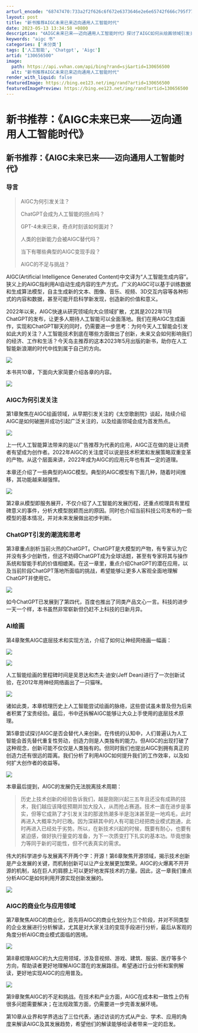 ```yaml
---
arturl_encode: "68747470:733a2f2f626c6f672e6373646e2e6e65742f666c795f77742f:61727469636c652f64657461696c732f313330363536353030"
layout: post
title: "新书推荐AIGC未来已来迈向通用人工智能时代"
date: 2023-05-13 13:34:58 +0800
description: "《AIGC未来已来——迈向通用人工智能时代》探讨了AIGC如何从绘画领域引发关注，ChatGPT的影"
keywords: "aigc 书"
categories: ['未分类']
tags: ['人工智能', 'Chatgpt', 'Aigc']
artid: "130656500"
image:
  path: https://api.vvhan.com/api/bing?rand=sj&artid=130656500
  alt: "新书推荐AIGC未来已来迈向通用人工智能时代"
render_with_liquid: false
featuredImage: https://bing.ee123.net/img/rand?artid=130656500
featuredImagePreview: https://bing.ee123.net/img/rand?artid=130656500
---
```


# 新书推荐：《AIGC未来已来——迈向通用人工智能时代》

## 新书推荐：《AIGC未来已来——迈向通用人工智能时代》

### 导言

> AIGC为何引发关注？
>
> ChatGPT会成为人工智能的拐点吗？
>
> GPT-4未来已来，奇点时刻该如何面对？
>
> 人类的创新能力会被AIGC替代吗？
>
> 当下有哪些典型的AIGC变现手段？
>
> AIGC的不足与挑战？

AIGC(Artificial Intelligence Generated Content)中文译为“人工智能生成内容”。狭义上的AIGC指利用AI自动生成内容的生产方式。广义的AIGC可以基于训练数据和生成算法模型，自主生成新的文本、图像、音乐、视频、3D交互内容等各种形式的内容和数据，甚至可能开启科学新发现，创造新的价值和意义。

2022年以来，AIGC快速从研究领域向大众领域扩散，尤其是2022年11月ChatGPT的发布，让更多人期待人工智能可以全面落地。我们在用AIGC生成画作，实现和ChatGPT聊天的同时，仍需要进一步思考：为何今天人工智能会引发如此大的关注？人工智能技术到底在哪些方面做出了创新，未来又会如何影响我们的经济、工作和生活？今天岛主推荐的这本2023年5月出版的新书，助你在人工智能新浪潮的时代中找到属于自己的方向。

![](https://i-blog.csdnimg.cn/blog_migrate/e14d61bb28caf92ae96f56bb06f336ef.png)

本书共10章，下面向大家简要介绍各章的内容。

![](https://i-blog.csdnimg.cn/blog_migrate/0b6487cd8608c2b398a8ad9ce7a7a9b6.png)

### AIGC为何引发关注

第1章聚焦在AIGC绘画领域，从早期引发关注的《太空歌剧院》谈起，陆续介绍AIGC是如何破圈并成功引起广泛关注的，以及绘画领域会成为首发热点。

![](https://i-blog.csdnimg.cn/blog_migrate/3555bd5cf04ea54fa3a55a86500b7262.png)

上一代人工智能算法带来的是以广告推荐为代表的应用，AIGC正在做的是让消费者有望成为创作者。2022年AIGC的关注度可以说是技术积累和发展策略双重变革的产物。从这个层面来讲，2022年成为AIGC的应用元年也有其一定的道理。

本章还介绍了一些典型的AIGC模型。典型的AIGC模型有下面几种，随着时间推移，其功能越来越强悍。

![](https://i-blog.csdnimg.cn/blog_migrate/f953060758faad850f544b5db142b5b4.png)

第2章从模型即服务展开，不仅介绍了人工智能的发展历程，还重点梳理具有里程碑意义的事件，分析大模型脱颖而出的原因。同时也介绍当前科技公司发布的一些模型的基本情况，并对未来发展做出初步判断。

### ChatGPT引发的潮流和思考

第3章重点剖析当前火热的ChatGPT。ChatGPT是大模型的产物，有专家认为它并没有多少创新性，但这不妨碍ChatGPT成为全球话题，甚至有专家将其与操作系统和智能手机的价值相媲美。在这一章里，重点介绍ChatGPT的潜在应用，以及当前阶段ChatGPT落地所面临的挑战，希望能够让更多人客观全面地理解ChatGPT并使用它。

![](https://i-blog.csdnimg.cn/blog_migrate/4cee1a36f6fa6a839a577cf0b821d23f.png)

如今ChatGPT已发展到了第四代，百度也推出了同类产品文心一言。科技的进步一天一个样，本书虽然非常崭新但仍赶不上科技的日新月异。

### AI绘画

第4章聚焦AIGC底层技术和实现方法，介绍了如何让神经网络画一幅画：

![](https://i-blog.csdnimg.cn/blog_migrate/852b55f1660aca7043e81beaae2b9288.png)

![](https://i-blog.csdnimg.cn/blog_migrate/2f1fb8104e00e76faf467a568fb658fd.png)

人工智能绘画的里程碑时间是吴恩达和杰夫·迪安(Jeff Dean)进行了一次创新试验，在2012年用神经网络画出了一只猫咪。

![](https://i-blog.csdnimg.cn/blog_migrate/f7bd16e850fb95e5a8a8c4b50215ab86.png)

诸如此类，本章梳理历史上人工智能尝试绘画的脉络，这些尝试虽未普及但为后来者积累了宝贵经验。最后，书中还拆解AIGC能够让大众上手使用的底层技术原理。

第5章尝试探讨AIGC是否会替代人来创新。在传统的认知中，人们普遍认为人工智能会首先替代重复性劳动，创造力则是人类独有的能力。但AIGC的出现打破了这种观念，创新可能不仅仅是人类独有的。但同时我们也提出AIGC到拥有真正的创造力还有很远的距离。我们分析了利用AIGC如何提升我们的工作效率，以及如何扩大创作者的收益等。

![](https://i-blog.csdnimg.cn/blog_migrate/bd9001a5e238e22bd8f863bfd02b3a79.png)

本章最后提到，AIGC的发展仍无法脱离技术周期：

> 历史上技术创新的经验告诉我们，越是刚刚兴起三五年且还没有成熟的技术，我们越应该降低预期并加大投入，从而抢占赛道。技术一直在进步是事实，但等它成熟了才引发关注的那波热潮多半是泡沫甚至是一地鸡毛，此时再进入大概率为时已晚。因为深耕其中的人有可能已经把商业模式跑通，此时再进入已经处于劣势。所以，在新技术兴起的时候，既要有耐心，也要有紧迫感，做好执行量变的准备，为下一次质变打下扎实的基本功。毕竟想象力等同于新的可能性，但不代表真实的需求。

伟大的科学进步与发展离不开两个字：开源！第6章聚焦开源领域，揭示技术创新是产业发展的关键，而机制创新可以让产业发展更加繁荣。AIGC的火爆离不开开源的机制，站在巨人的肩膀上可以更好地发挥技术的力量。因此，这一章我们重点分析AIGC是如何利用开源实现创新发展的。

![](https://i-blog.csdnimg.cn/blog_migrate/209408e0920c5c12b6a8ae12b7c6bb1a.png)

### AIGC的商业化与应用领域

第7章聚焦AIGC的商业化，首先将AIGC的商业化划分为三个阶段，并对不同类型的企业发展进行分析解读，尤其是对大家关注的变现手段进行分析，最后从客观的角度分析AIGC商业模式面临的困境。

![](https://i-blog.csdnimg.cn/blog_migrate/80b59ff5a9717056aa67cd2c4e3e9ea1.png)

第8章梳理AIGC的九大应用领域，涉及音视频、游戏、建筑、服装、医疗等多个方向，帮助读者更好地理解AIGC潜在的发展路径。希望通过行业分析和案例解读，更好地实现AIGC的应用普及。

![](https://i-blog.csdnimg.cn/blog_migrate/b72d01a75ff895fbef6a0ca47eabe935.png)

第9章聚焦AIGC的不足和挑战。在技术和产业方面，AIGC在成本和一致性上仍有很多问题需要解决；在法规政策方面，仍需要进一步完善发展环境。

第10章从业界和学界选出了三位代表，通过访谈的方式从产业、学术、应用的角度来解读AIGC及其发展趋势，希望他们的解读能够给读者带来一定的启发。